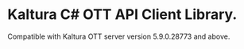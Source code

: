 # Kaltura C# OTT API Client Library.
Compatible with Kaltura OTT server version 5.9.0.28773 and above.
